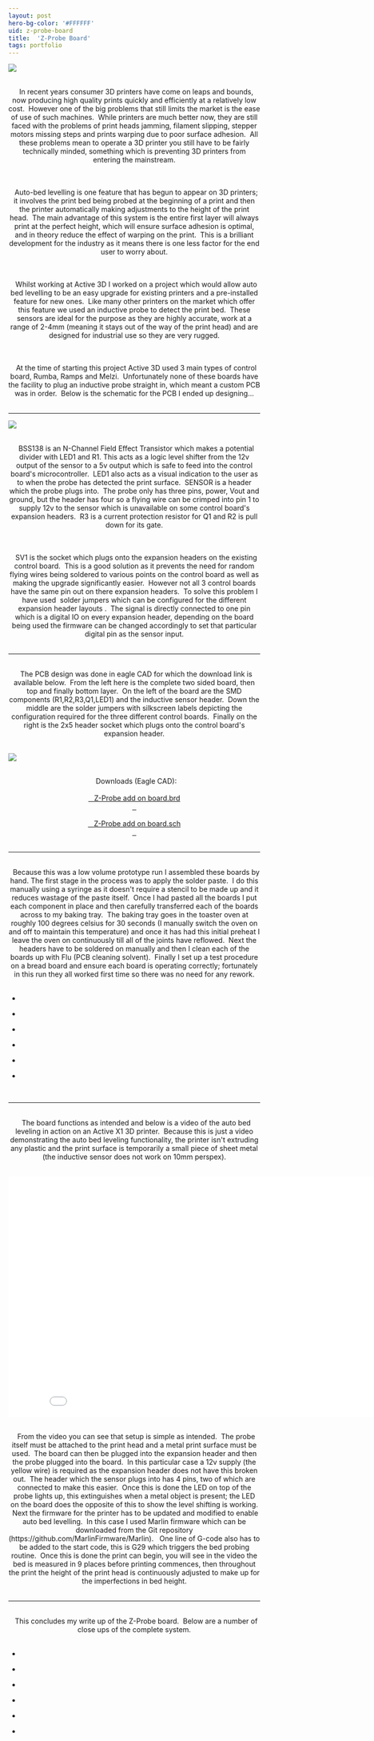 ```yaml
---
layout: post
hero-bg-color: '#FFFFFF'
uid: z-probe-board
title:  'Z-Probe Board'
tags: portfolio
---
```


<a href="{{ site.url }}/images/portfolio/z-probe-board/IMG_4807.jpg">
<img src = "{{ site.url }}/images/portfolio/z-probe-board/IMG_4807.jpg">
</a>


<div class="sqs-html-content">
 <p class="" style="text-align:center;white-space:pre-wrap;">
  In recent years consumer 3D printers have come on leaps and bounds, now producing high quality prints quickly and efficiently at a relatively low cost.  However one of the big problems that still limits the market is the ease of use of such machines.  While printers are much better now, they are still faced with the problems of print heads jamming, filament slipping, stepper motors missing steps and prints warping due to poor surface adhesion.  All these problems mean to operate a 3D printer you still have to be fairly technically minded, something which is preventing 3D printers from entering the mainstream.
 </p>
 <p class="" style="text-align:center;white-space:pre-wrap;">
  Auto-bed levelling is one feature that has begun to appear on 3D printers; it involves the print bed being probed at the beginning of a print and then the printer automatically making adjustments to the height of the print head.  The main advantage of this system is the entire first layer will always print at the perfect height, which will ensure surface adhesion is optimal, and in theory reduce the effect of warping on the print.  This is a brilliant development for the industry as it means there is one less factor for the end user to worry about.
 </p>
 <p class="" style="text-align:center;white-space:pre-wrap;">
  Whilst working at Active 3D I worked on a project which would allow auto bed levelling to be an easy upgrade for existing printers and a pre-installed feature for new ones.  Like many other printers on the market which offer this feature we used an inductive probe to detect the print bed.  These sensors are ideal for the purpose as they are highly accurate, work at a range of 2-4mm (meaning it stays out of the way of the print head) and are designed for industrial use so they are very rugged.
 </p>
 <p class="" style="text-align:center;white-space:pre-wrap;">
  At the time of starting this project Active 3D used 3 main types of control board, Rumba, Ramps and Melzi.  Unfortunately none of these boards have the facility to plug an inductive probe straight in, which meant a custom PCB was in order.  Below is the schematic for the PCB I ended up designing...
 </p>
</div>


<hr>

<a href="{{ site.url }}/images/portfolio/z-probe-board/image-asset.jpeg">
<img src = "{{ site.url }}/images/portfolio/z-probe-board/image-asset.jpeg">
</a>


<div class="sqs-html-content">
 <p class="" style="text-align:center;white-space:pre-wrap;">
  BSS138 is an N-Channel Field Effect Transistor which makes a potential divider with LED1 and R1. This acts as a logic level shifter from the 12v output of the sensor to a 5v output which is safe to feed into the control board's microcontroller.  LED1 also acts as a visual indication to the user as to when the probe has detected the print surface.  SENSOR is a header which the probe plugs into.  The probe only has three pins, power, Vout and ground, but the header has four so a flying wire can be crimped into pin 1 to supply 12v to the sensor which is unavailable on some control board's expansion headers.  R3 is a current protection resistor for Q1 and R2 is pull down for its gate.
 </p>
 <p class="" style="text-align:center;white-space:pre-wrap;">
  SV1 is the socket which plugs onto the expansion headers on the existing control board.  This is a good solution as it prevents the need for random flying wires being soldered to various points on the control board as well as making the upgrade significantly easier.  However not all 3 control boards have the same pin out on there expansion headers.  To solve this problem I have used  solder jumpers which can be configured for the different expansion header layouts .  The signal is directly connected to one pin which is a digital IO on every expansion header, depending on the board being used the firmware can be changed accordingly to set that particular digital pin as the sensor input.
 </p>
</div>


<hr>

<div class="sqs-html-content">
 <p class="" style="text-align:center;white-space:pre-wrap;">
  The PCB design was done in eagle CAD for which the download link is available below.  From the left here is the complete two sided board, then top and finally bottom layer.  On the left of the board are the SMD components (R1,R2,R3,Q1,LED1) and the inductive sensor header.  Down the middle are the solder jumpers with silkscreen labels depicting the configuration required for the three different control boards.  Finally on the right is the 2x5 header socket which plugs onto the control board's expansion header.
 </p>
</div>


<a href="{{ site.url }}/images/portfolio/z-probe-board/image-asset.png">
<img src = "{{ site.url }}/images/portfolio/z-probe-board/image-asset.png">
</a>


<div class="sqs-html-content">
 <p class="" style="text-align:center;white-space:pre-wrap;">
  Downloads (Eagle CAD):
  <a href="{{ site.url }}/files/z-probe-board/Z_Probing_Add_on_Board.brd">
   Z-Probe add on board.brd
  </a>
  <a href="{{ site.url }}/files/z-probe-board/Z_Probing_Add_on_Board.sch">
   Z-Probe add on board.sch
  </a>
 </p>
</div>


<hr>

<div class="sqs-html-content">
 <p class="" style="text-align:center;white-space:pre-wrap;">
  Because this was a low volume prototype run I assembled these boards by hand. The first stage in the process was to apply the solder paste.  I do this manually using a syringe as it doesn't require a stencil to be made up and it reduces wastage of the paste itself.  Once I had pasted all the boards I put each component in place and then carefully transferred each of the boards across to my baking tray.  The baking tray goes in the toaster oven at roughly 100 degrees celsius for 30 seconds (I manually switch the oven on and off to maintain this temperature) and once it has had this initial preheat I leave the oven on continuously till all of the joints have reflowed.  Next the headers have to be soldered on manually and then I clean each of the boards up with Flu (PCB cleaning solvent).  Finally I set up a test procedure on a bread board and ensure each board is operating correctly; fortunately in this run they all worked first time so there was no need for any rework.
 </p>
</div>


<ul class="projects clearfix">
  <li>
    <div class="project" style='background-image: url({{ site.url }}/images/portfolio/z-probe-board/IMAG0875.jpg)'>
      <a class="cover" href="{{ site.url }}/images/portfolio/z-probe-board/IMAG0875.jpg"></a>
    </div>
  </li>
  <li>
    <div class="project" style='background-image: url({{ site.url }}/images/portfolio/z-probe-board/IMAG0882.jpg)'>
      <a class="cover" href="{{ site.url }}/images/portfolio/z-probe-board/IMAG0882.jpg"></a>
    </div>
  </li>
  <li>
    <div class="project" style='background-image: url({{ site.url }}/images/portfolio/z-probe-board/IMG_4807+-+Banner.jpg)'>
      <a class="cover" href="{{ site.url }}/images/portfolio/z-probe-board/IMG_4807+-+Banner.jpg"></a>
    </div>
  </li>
  <li>
    <div class="project" style='background-image: url({{ site.url }}/images/portfolio/z-probe-board/IMAG0873+%281%29.jpg)'>
      <a class="cover" href="{{ site.url }}/images/portfolio/z-probe-board/IMAG0873+%281%29.jpg"></a>
    </div>
  </li>
  <li>
    <div class="project" style='background-image: url({{ site.url }}/images/portfolio/z-probe-board/IMAG0870+%281%29.jpg)'>
      <a class="cover" href="{{ site.url }}/images/portfolio/z-probe-board/IMAG0870+%281%29.jpg"></a>
    </div>
  </li>
  <li>
    <div class="project" style='background-image: url({{ site.url }}/images/portfolio/z-probe-board/IMAG0884+%281%29.jpg)'>
      <a class="cover" href="{{ site.url }}/images/portfolio/z-probe-board/IMAG0884+%281%29.jpg"></a>
    </div>
  </li>
</ul>
<br>


<hr>

<div class="sqs-html-content">
 <p class="" style="text-align:center;white-space:pre-wrap;">
  The board functions as intended and below is a video of the auto bed leveling in action on an Active X1 3D printer.  Because this is just a video demonstrating the auto bed leveling functionality, the printer isn't extruding any plastic and the print surface is temporarily a small piece of sheet metal (the inductive sensor does not work on 10mm perspex).
 </p>
</div>


<iframe src="//www.youtube.com/embed/NNZLVAwPn-Q?wmode=opaque&enablejsapi=1" height="480" width="854" scrolling="no" frameborder="0" allowfullscreen=""><br/></iframe>

<div class="sqs-html-content">
 <p class="" style="text-align:center;white-space:pre-wrap;">
  From the video you can see that setup is simple as intended.  The probe itself must be attached to the print head and a metal print surface must be used.  The board can then be plugged into the expansion header and then the probe plugged into the board.  In this particular case a 12v supply (the yellow wire) is required as the expansion header does not have this broken out.  The header which the sensor plugs into has 4 pins, two of which are connected to make this easier.  Once this is done the LED on top of the probe lights up, this extinguishes when a metal object is present; the LED on the board does the opposite of this to show the level shifting is working.  Next the firmware for the printer has to be updated and modified to enable auto bed levelling.  In this case I used Marlin firmware which can be downloaded from the Git repository (https://github.com/MarlinFirmware/Marlin).   One line of G-code also has to be added to the start code, this is G29 which triggers the bed probing routine.  Once this is done the print can begin, you will see in the video the bed is measured in 9 places before printing commences, then throughout the print the height of the print head is continuously adjusted to make up for the imperfections in bed height.
 </p>
</div>


<hr>

<div class="sqs-html-content">
 <p class="" style="text-align:center;white-space:pre-wrap;">
  This concludes my write up of the Z-Probe board.  Below are a number of close ups of the complete system.
 </p>
</div>


<ul class="projects clearfix">
  <li>
    <div class="project" style='background-image: url({{ site.url }}/images/portfolio/z-probe-board/IMG_5076.jpg)'>
      <a class="cover" href="{{ site.url }}/images/portfolio/z-probe-board/IMG_5076.jpg"></a>
    </div>
  </li>
  <li>
    <div class="project" style='background-image: url({{ site.url }}/images/portfolio/z-probe-board/IMG_5084.jpg)'>
      <a class="cover" href="{{ site.url }}/images/portfolio/z-probe-board/IMG_5084.jpg"></a>
    </div>
  </li>
  <li>
    <div class="project" style='background-image: url({{ site.url }}/images/portfolio/z-probe-board/IMG_5073.jpg)'>
      <a class="cover" href="{{ site.url }}/images/portfolio/z-probe-board/IMG_5073.jpg"></a>
    </div>
  </li>
  <li>
    <div class="project" style='background-image: url({{ site.url }}/images/portfolio/z-probe-board/IMG_5071.jpg)'>
      <a class="cover" href="{{ site.url }}/images/portfolio/z-probe-board/IMG_5071.jpg"></a>
    </div>
  </li>
  <li>
    <div class="project" style='background-image: url({{ site.url }}/images/portfolio/z-probe-board/IMG_5080.jpg)'>
      <a class="cover" href="{{ site.url }}/images/portfolio/z-probe-board/IMG_5080.jpg"></a>
    </div>
  </li>
  <li>
    <div class="project" style='background-image: url({{ site.url }}/images/portfolio/z-probe-board/IMG_5068.jpg)'>
      <a class="cover" href="{{ site.url }}/images/portfolio/z-probe-board/IMG_5068.jpg"></a>
    </div>
  </li>
</ul>
<br>


